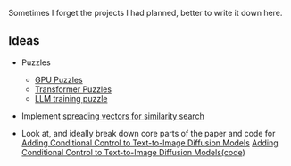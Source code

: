 Sometimes I forget the projects I had planned, better to write it down here.

## Ideas
- Puzzles
  - [GPU Puzzles](https://github.com/srush/GPU-Puzzles)
  - [Transformer Puzzles](https://github.com/srush/Transformer-Puzzles)
  - [LLM training puzzle](https://github.com/srush/LLM-Training-Puzzles)

- Implement [spreading vectors for similarity search](https://arxiv.org/pdf/1806.03198.pdf)

- Look at, and ideally break down core parts of the paper and code for [Adding Conditional Control to Text-to-Image Diffusion Models](https://arxiv.org/abs/2302.05543) [Adding Conditional Control to Text-to-Image Diffusion Models(code)](https://github.com/lllyasviel/ControlNet)

